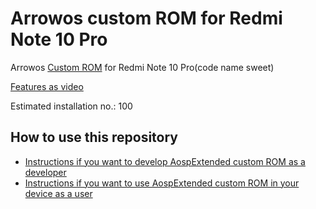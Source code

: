 Arrowos custom ROM for Redmi Note 10 Pro
==============================

Arrowos [Custom ROM](https://beebom.com/best-custom-roms-android-phones/) for Redmi Note 10 Pro(code name sweet)

[Features as video](https://www.youtube.com/watch?v=3WMCBRGjhr0)

Estimated installation no.: 100

How to use this repository
-------------------

* [Instructions if you want to develop AospExtended custom ROM as a developer](https://github.com/Apon77/mido-AospExtended-Apon77/blob/main/Instructions%20for%20developers.md)
* [Instructions if you want to use AospExtended custom ROM in your device as a user](https://github.com/Apon77/mido-AospExtended-Apon77/blob/main/Instructions%20for%20users.md)
